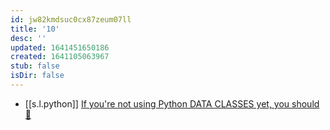 ```yaml
---
id: jw82kmdsuc0cx87zeum07ll
title: '10'
desc: ''
updated: 1641451650186
created: 1641105063967
stub: false
isDir: false
---
```



- [[s.l.python]] [If you're not using Python DATA CLASSES yet, you should 🚀](https://youtu.be/vRVVyl9uaZc)

